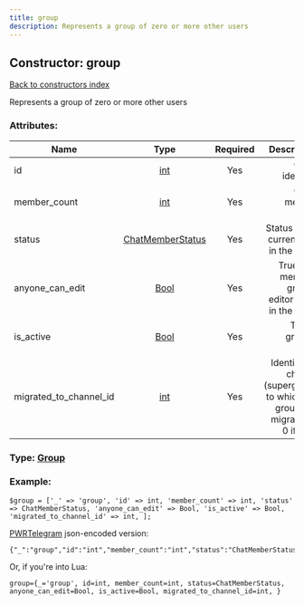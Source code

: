 ```yaml
---
title: group
description: Represents a group of zero or more other users
---
```

## Constructor: group  
[Back to constructors index](index.md)



Represents a group of zero or more other users

### Attributes:

| Name     |    Type       | Required | Description |
|----------|:-------------:|:--------:|------------:|
|id|[int](../types/int.md) | Yes|Group identifier|
|member\_count|[int](../types/int.md) | Yes|Group member count|
|status|[ChatMemberStatus](../types/ChatMemberStatus.md) | Yes|Status of the current user in the group|
|anyone\_can\_edit|[Bool](../types/Bool.md) | Yes|True, if all members granted editor rights in the group|
|is\_active|[Bool](../types/Bool.md) | Yes|True, if group is active|
|migrated\_to\_channel\_id|[int](../types/int.md) | Yes|Identifier of channel (supergroup) to which this group was migrated or 0 if none|



### Type: [Group](../types/Group.md)


### Example:

```
$group = ['_' => 'group', 'id' => int, 'member_count' => int, 'status' => ChatMemberStatus, 'anyone_can_edit' => Bool, 'is_active' => Bool, 'migrated_to_channel_id' => int, ];
```  

[PWRTelegram](https://pwrtelegram.xyz) json-encoded version:

```
{"_":"group","id":"int","member_count":"int","status":"ChatMemberStatus","anyone_can_edit":"Bool","is_active":"Bool","migrated_to_channel_id":"int"}
```


Or, if you're into Lua:  


```
group={_='group', id=int, member_count=int, status=ChatMemberStatus, anyone_can_edit=Bool, is_active=Bool, migrated_to_channel_id=int, }

```


